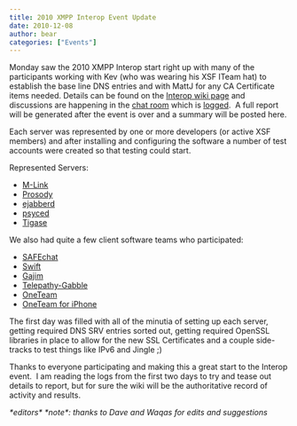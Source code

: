 ```yaml
---
title: 2010 XMPP Interop Event Update
date: 2010-12-08
author: bear
categories: ["Events"]
---
```


Monday saw the 2010 XMPP Interop start right up with many of the participants working with Kev (who was wearing his XSF ITeam hat) to establish the base line DNS entries and with MattJ for any CA Certificate items needed. Details can be found on the [Interop wiki page](http://wiki.xmpp.org/web/Interop "2010 XMPP Interop") and discussions are happening in the [chat room](xmpp://interop@muc.xmpp.org "interop@muc.xmpp.org") which is [logged](%20http://logs.xmpp.org/interop/).  A full report will be generated after the event is over and a summary will be posted here.

Each server was represented by one or more developers (or active XSF members) and after installing and configuring the software a number of test accounts were created so that testing could start.

Represented Servers:

-   [M-Link](http://www.isode.com/products/m-link.html)
-   [Prosody](http://prosody.im/)
-   [ejabberd](http://www.ejabberd.im/)
-   [psyced](http://www.psyced.org/)
-   [Tigase](http://www.tigase.org/)

We also had quite a few client software teams who participated:

-   [SAFEchat](http://www.boldonjames.com/)
-   [Swift](http://swift.im/)
-   [Gajim](http://gajim.org/)
-   [Telepathy-Gabble](http://)
-   [OneTeam](https://oneteam.im/)
-   [OneTeam for iPhone](https://oneteam.im/)

The first day was filled with all of the minutia of setting up each server, getting required DNS SRV entries sorted out, getting required OpenSSL libraries in place to allow for the new SSL Certificates and a couple side-tracks to test things like IPv6 and Jingle ;)

Thanks to everyone participating and making this a great start to the Interop event.  I am reading the logs from the first two days to try and tease out details to report, but for sure the wiki will be the authoritative record of activity and results.

<address>
    *editors* *note*: thanks to Dave and Waqas for edits and suggestions
</address>
